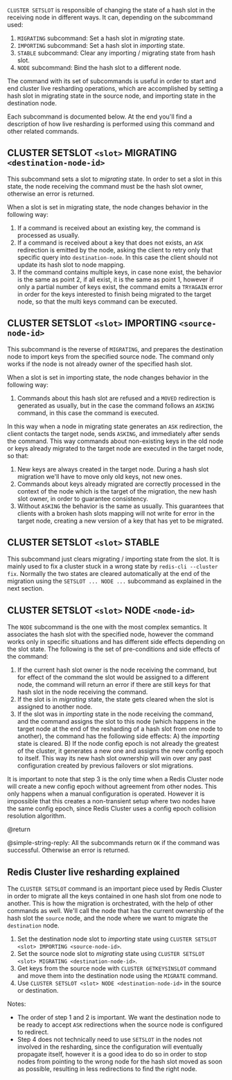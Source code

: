 `CLUSTER SETSLOT` is responsible of changing the state of a hash slot in the
receiving node in different ways. It can, depending on the subcommand used:

1. `MIGRATING` subcommand: Set a hash slot in _migrating_ state.
2. `IMPORTING` subcommand: Set a hash slot in _importing_ state.
3. `STABLE` subcommand: Clear any importing / migrating state from hash slot.
4. `NODE` subcommand: Bind the hash slot to a different node.

The command with its set of subcommands is useful in order to start and end
cluster live resharding operations, which are accomplished by setting a hash
slot in migrating state in the source node, and importing state in the
destination node.

Each subcommand is documented below. At the end you'll find a description of how
live resharding is performed using this command and other related commands.

## CLUSTER SETSLOT `<slot>` MIGRATING `<destination-node-id>`

This subcommand sets a slot to _migrating_ state. In order to set a slot in this
state, the node receiving the command must be the hash slot owner, otherwise an
error is returned.

When a slot is set in migrating state, the node changes behavior in the
following way:

1. If a command is received about an existing key, the command is processed as
   usually.
2. If a command is received about a key that does not exists, an `ASK`
   redirection is emitted by the node, asking the client to retry only that
   specific query into `destination-node`. In this case the client should not
   update its hash slot to node mapping.
3. If the command contains multiple keys, in case none exist, the behavior is
   the same as point 2, if all exist, it is the same as point 1, however if only
   a partial number of keys exist, the command emits a `TRYAGAIN` error in order
   for the keys interested to finish being migrated to the target node, so that
   the multi keys command can be executed.

## CLUSTER SETSLOT `<slot>` IMPORTING `<source-node-id>`

This subcommand is the reverse of `MIGRATING`, and prepares the destination node
to import keys from the specified source node. The command only works if the
node is not already owner of the specified hash slot.

When a slot is set in importing state, the node changes behavior in the
following way:

1. Commands about this hash slot are refused and a `MOVED` redirection is
   generated as usually, but in the case the command follows an `ASKING`
   command, in this case the command is executed.

In this way when a node in migrating state generates an `ASK` redirection, the
client contacts the target node, sends `ASKING`, and immediately after sends the
command. This way commands about non-existing keys in the old node or keys
already migrated to the target node are executed in the target node, so that:

1. New keys are always created in the target node. During a hash slot migration
   we'll have to move only old keys, not new ones.
2. Commands about keys already migrated are correctly processed in the context
   of the node which is the target of the migration, the new hash slot owner, in
   order to guarantee consistency.
3. Without `ASKING` the behavior is the same as usually. This guarantees that
   clients with a broken hash slots mapping will not write for error in the
   target node, creating a new version of a key that has yet to be migrated.

## CLUSTER SETSLOT `<slot>` STABLE

This subcommand just clears migrating / importing state from the slot. It is
mainly used to fix a cluster stuck in a wrong state by
`redis-cli --cluster fix`. Normally the two states are cleared automatically at
the end of the migration using the `SETSLOT ... NODE ...` subcommand as
explained in the next section.

## CLUSTER SETSLOT `<slot>` NODE `<node-id>`

The `NODE` subcommand is the one with the most complex semantics. It associates
the hash slot with the specified node, however the command works only in
specific situations and has different side effects depending on the slot state.
The following is the set of pre-conditions and side effects of the command:

1. If the current hash slot owner is the node receiving the command, but for
   effect of the command the slot would be assigned to a different node, the
   command will return an error if there are still keys for that hash slot in
   the node receiving the command.
2. If the slot is in _migrating_ state, the state gets cleared when the slot is
   assigned to another node.
3. If the slot was in _importing_ state in the node receiving the command, and
   the command assigns the slot to this node (which happens in the target node
   at the end of the resharding of a hash slot from one node to another), the
   command has the following side effects: A) the _importing_ state is cleared.
   B) If the node config epoch is not already the greatest of the cluster, it
   generates a new one and assigns the new config epoch to itself. This way its
   new hash slot ownership will win over any past configuration created by
   previous failovers or slot migrations.

It is important to note that step 3 is the only time when a Redis Cluster node
will create a new config epoch without agreement from other nodes. This only
happens when a manual configuration is operated. However it is impossible that
this creates a non-transient setup where two nodes have the same config epoch,
since Redis Cluster uses a config epoch collision resolution algorithm.

@return

@simple-string-reply: All the subcommands return `OK` if the command was
successful. Otherwise an error is returned.

## Redis Cluster live resharding explained

The `CLUSTER SETSLOT` command is an important piece used by Redis Cluster in
order to migrate all the keys contained in one hash slot from one node to
another. This is how the migration is orchestrated, with the help of other
commands as well. We'll call the node that has the current ownership of the hash
slot the `source` node, and the node where we want to migrate the `destination`
node.

1. Set the destination node slot to _importing_ state using
   `CLUSTER SETSLOT <slot> IMPORTING <source-node-id>`.
2. Set the source node slot to _migrating_ state using
   `CLUSTER SETSLOT <slot> MIGRATING <destination-node-id>`.
3. Get keys from the source node with `CLUSTER GETKEYSINSLOT` command and move
   them into the destination node using the `MIGRATE` command.
4. Use `CLUSTER SETSLOT <slot> NODE <destination-node-id>` in the source or
   destination.

Notes:

- The order of step 1 and 2 is important. We want the destination node to be
  ready to accept `ASK` redirections when the source node is configured to
  redirect.
- Step 4 does not technically need to use `SETSLOT` in the nodes not involved in
  the resharding, since the configuration will eventually propagate itself,
  however it is a good idea to do so in order to stop nodes from pointing to the
  wrong node for the hash slot moved as soon as possible, resulting in less
  redirections to find the right node.
